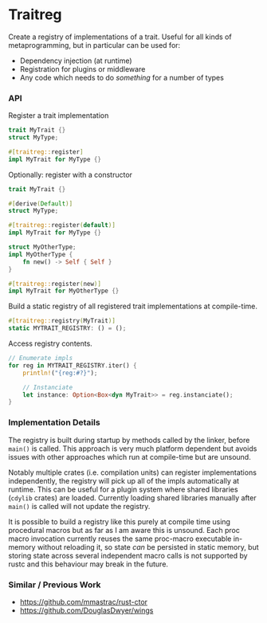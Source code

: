 # Traitreg

Create a registry of implementations of a trait. Useful for all kinds of metaprogramming, but in
particular can be used for:

* Dependency injection (at runtime)
* Registration for plugins or middleware
* Any code which needs to do _something_ for a number of types

### API

Register a trait implementation

```rust
trait MyTrait {}
struct MyType;

#[traitreg::register]
impl MyTrait for MyType {}
```

Optionally: register with a constructor

```rust
trait MyTrait {}

#[derive(Default)]
struct MyType;

#[traitreg::register(default)]
impl MyTrait for MyType {}

struct MyOtherType;
impl MyOtherType {
    fn new() -> Self { Self }
}

#[traitreg::register(new)]
impl MyTrait for MyOtherType {}
```

Build a static registry of all registered trait implementations at compile-time.

```rust
#[traitreg::registry(MyTrait)]
static MYTRAIT_REGISTRY: () = ();
```

Access registry contents.

```rust
// Enumerate impls
for reg in MYTRAIT_REGISTRY.iter() {
    println!("{reg:#?}");

    // Instanciate 
    let instance: Option<Box<dyn MyTrait>> = reg.instanciate();
}
```

### Implementation Details

The registry is built during startup by methods called by the linker, before `main()` is
called. This approach is very much platform dependent but avoids issues with other approaches
which run at compile-time but are unsound.

Notably multiple crates (i.e. compilation units) can register implementations independently,
the registry will pick up all of the impls automatically at runtime. This can be useful for a
plugin system where shared libraries (`cdylib` crates) are loaded. Currently loading shared
libraries manually after `main()` is called will not update the registry.

It is possible to build a registry like this purely at compile time using procedural macros
but as far as I am aware this is unsound. Each proc macro invocation currently reuses the same
proc-macro executable in-memory without reloading it, so state _can_ be persisted in static
memory, but storing state across several independent macro calls is not supported by rustc and
this behaviour may break in the future.

### Similar / Previous Work

* <https://github.com/mmastrac/rust-ctor>
* <https://github.com/DouglasDwyer/wings>
